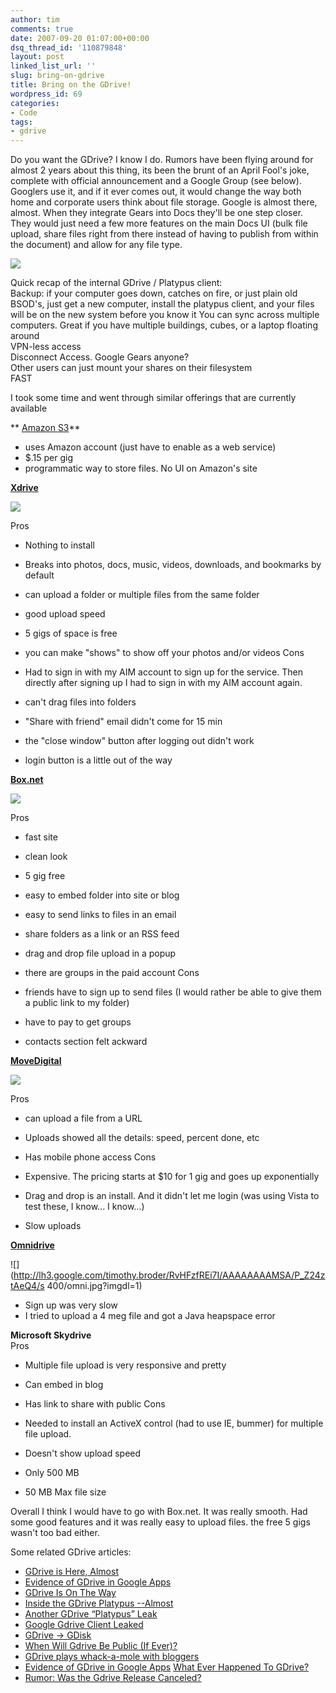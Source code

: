```yaml
---
author: tim
comments: true
date: 2007-09-20 01:07:00+00:00
dsq_thread_id: '110879848'
layout: post
linked_list_url: ''
slug: bring-on-gdrive
title: Bring on the GDrive!
wordpress_id: 69
categories:
- Code
tags:
- gdrive
---
```


Do you want the GDrive? I know I do. Rumors have been flying around for almost
2 years about this thing, its been the brunt of an April Fool's joke, complete
with official announcement and a Google Group (see below). Googlers use it,
and if it ever comes out, it would change the way both home and corporate
users think about file storage. Google is almost there, almost. When they
integrate Gears into Docs they'll be one step closer. They would just need a
few more features on the main Docs UI (bulk file upload, share files right
from there instead of having to publish from within the document) and allow
for any file type.  
  
![](http://lh3.google.com/timothy.broder/RvHFzfREi8I/AAAAAAAAMSI/87CkGvBuJLI/s400/plat1.jpg?imgdl=1)  
  
Quick recap of the internal GDrive / Platypus client:  
Backup: if your computer goes down, catches on fire, or just plain old BSOD's,
just get a new computer, install the platypus client, and your files  
will be on the new system before you know it You can sync across multiple
computers. Great if you have multiple buildings, cubes, or a laptop floating
around  
VPN-less access  
Disconnect Access. Google Gears anyone?  
Other users can just mount your shares on their filesystem  
FAST  
  
I took some time and went through similar offerings that are currently
available  
  
** [Amazon S3](http://aws.amazon.com/s3)**

  * uses Amazon account (just have to enable as a web service)
  * $.15 per gig
  * programmatic way to store files. No UI on Amazon's site
  
  
**[Xdrive](http://www.xdrive.com)**  
  
![](http://lh6.google.com/timothy.broder/RvHFzPREi4I/AAAAAAAAMRo/Z4qDjUvEaSM/s400/xdrive.jpg?imgdl=1)  
  
Pros

  * Nothing to install
  * Breaks into photos, docs, music, videos, downloads, and bookmarks by default
  * can upload a folder or multiple files from the same folder
  * good upload speed
  * 5 gigs of space is free
  * you can make "shows" to show off your photos and/or videos
Cons

  * Had to sign in with my AIM account to sign up for the service. Then directly after signing up I had to sign in with my AIM account again.
  * can't drag files into folders
  * "Share with friend" email didn't come for 15 min
  * the "close window" button after logging out didn't work
  * login button is a little out of the way
  
**[Box.net](http://www.box.net)**  
  
![](http://lh6.google.com/timothy.broder/RvHFzPREi5I/AAAAAAAAMRw/Z_IsNLXYdyw/s400/boxnet.jpg?imgdl=1)  
  
Pros

  * fast site
  * clean look
  * 5 gig free
  * easy to embed folder into site or blog
  * easy to send links to files in an email
  * share folders as a link or an RSS feed
  * drag and drop file upload in a popup
  * there are groups in the paid account
Cons

  * friends have to sign up to send files (I would rather be able to give them a public link to my folder)
  * have to pay to get groups
  * contacts section felt ackward
  
  
**[MoveDigital](www.movedigital.com/)**  
  
![](http://lh3.google.com/timothy.broder/RvHFzfREi6I/AAAAAAAAMR4/JBWgcFd5K4k/s400/movedigital.jpg?imgdl=1)  
  
Pros

  * can upload a file from a URL
  * Uploads showed all the details: speed, percent done, etc
  * Has mobile phone access
Cons

  * Expensive. The pricing starts at $10 for 1 gig and goes up exponentially
  * Drag and drop is an install. And it didn't let me login (was using Vista to test these, I know... I know...)
  * Slow uploads
  
  
**[Omnidrive](www.omnidrive.com/)**  
  
![](http://lh3.google.com/timothy.broder/RvHFzfREi7I/AAAAAAAAMSA/P_Z24ztAeQ4/s
400/omni.jpg?imgdl=1)  
  

  * Sign up was very slow
  * I tried to upload a 4 meg file and got a Java heapspace error
  
**Microsoft Skydrive**  
Pros

  * Multiple file upload is very responsive and pretty
  * Can embed in blog
  * Has link to share with public
Cons

  * Needed to install an ActiveX control (had to use IE, bummer) for multiple file upload.
  * Doesn't show upload speed
  * Only 500 MB
  * 50 MB Max file size
  
  
Overall I think I would have to go with Box.net. It was really smooth. Had
some good features and it was really easy to upload files. the free 5 gigs
wasn't too bad either.  
  
Some related GDrive articles:  
* [GDrive is Here, Almost](http://googlified.com/2007gdrive-is-here-almost/)  
* [Evidence of GDrive in Google
Apps](http://blogoscoped.com/archive/2007-09-04-n51.html)  
* [GDrive Is On The Way](http://googlesystem.blogspot.com/2006/07/gdrive-is-on-way.html)  
* [Inside the GDrive Platypus
--Almost](http://battellemedia.com/archives/002986.php)  
* [Another GDrive “Platypus” Leak](http://www.techcrunch.com/2006/10/13/another-gdrive-platypus-leak/)  
* [Google Gdrive Client
Leaked](http://blogoscoped.com/archive/2006-10-13-n53.html)  
* [GDrive -> GDisk](http://googlified.com/2006gdrive-gdisk/)  
* [When Will Gdrive Be Public (If
Ever)?](http://blogoscoped.com/archive/2006-07-11-n52.html)  
* [GDrive plays whack-a-mole with bloggers](http://www.techcrunch.com/2006/07/10/gdrive-plays-whack-a-mole-with-bloggers/)  
* [Evidence of GDrive in Google
Apps](http://blogoscoped.com/archive/2007-09-04-n51.html) [What Ever Happened
To GDrive?](http://www.techcrunch.com/2007/08/19/what-ever-happened-to-gdrive/)  
* [Rumor: Was the Gdrive Release
Canceled?](http://blogoscoped.com/archive/2007-08-19-n82.html)

